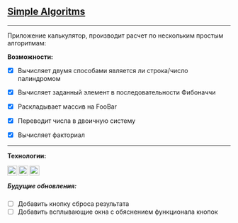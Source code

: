 ## [Simple Algoritms](https://vlad-maker.github.io/Simple-Algoritms/)  

***

Приложение калькулятор, производит расчет по нескольким простым алгоритмам: 

**Возможности:**
- [x] Вычисляет двумя способами является ли строка/число палиндромом
- [x] Вычисляет заданный элемент в последовательности Фибоначчи
- [x] Раскладывает массив на FooBar
- [x] Переводит числа в двоичную систему
- [x] Вычисляет факториал


***
**Технологии:**  

<img align="left" width="22px" src="https://simpleicons.org/icons/html5.svg" />
<img align="left" width="22px" src="https://simpleicons.org/icons/css3.svg" />
<img align="left" width="22px" src="https://simpleicons.org/icons/javascript.svg" />

</br>  

##### Будущие обновления:

- [ ] Добавить кнопку сброса результата
- [ ] Добавить всплывающие окна с обяснением функционала кнопок